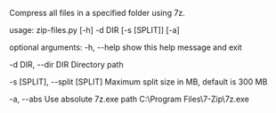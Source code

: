 Compress all files in a specified folder using 7z.

usage: zip-files.py [-h] -d DIR [-s [SPLIT]] [-a]

optional arguments:
  -h, --help            show this help message and exit

  -d DIR, --dir DIR     Directory path

  -s [SPLIT], --split [SPLIT]
                        Maximum split size in MB, default is 300 MB

  -a, --abs             Use absolute 7z.exe path C:\Program Files\7-Zip\7z.exe